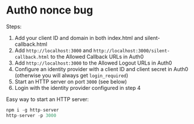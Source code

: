 # Auth0 nonce bug

Steps:

1. Add your client ID and domain in both index.html and silent-callback.html
2. Add `http://localhost:3000` and `http://localhost:3000/silent-callback.html` to the Allowed Callback URLs in Auth0
3. Add `http://localhost:3000` to the Allowed Logout URLs in Auth0
4. Configure an identity provider with a client ID and client secret in Auth0 (otherwise you will always get `login_required`)
5. Start an HTTP server on port `3000` (see below)
6. Login with the identity provider configured in step 4

Easy way to start an HTTP server:

```js
npm i -g http-server
http-server -p 3000
```